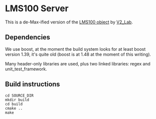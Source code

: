 # LMS100 Server

This is a de-Max-ified version of the [LMS100 object][1]
by [V2_Lab][2].

[1]: http://www.v2.nl/lab/projects/laser-measurement-system-object-for-max
[2]: http://www.v2.nl/lab

## Dependencies

We use boost, at the moment the build system looks for at least boost
version 1.39, it's quite old (boost is at 1.48 at the moment of this
writing).

Many header-only libraries are used, plus two linked libraries: regex
and unit_test_framework.

## Build instructions

    cd SOURCE_DIR
    mkdir build
    cd build
    cmake ..
    make

